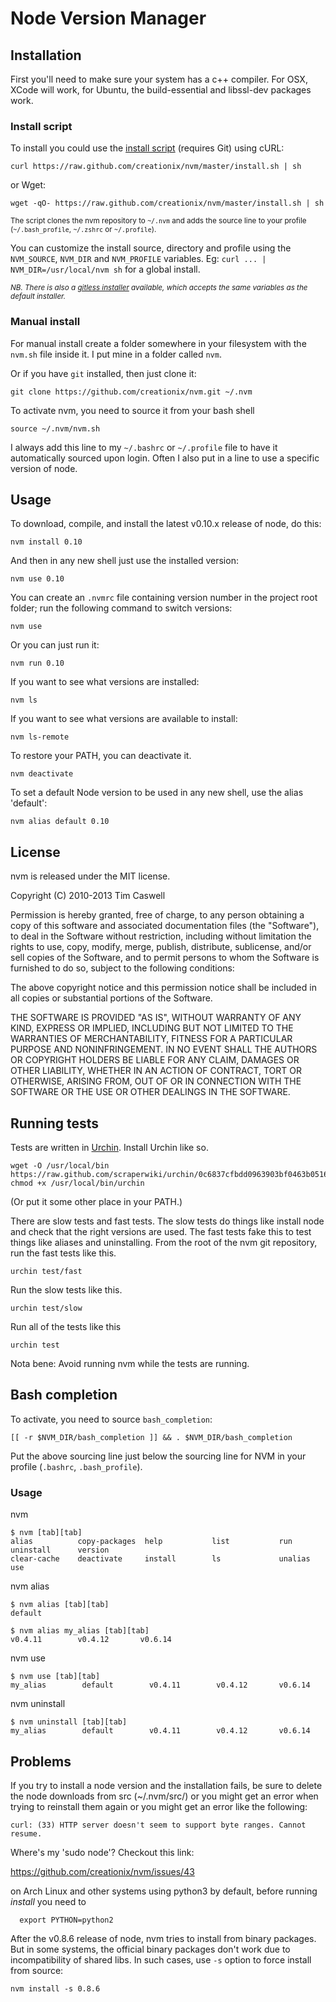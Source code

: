 # Node Version Manager

## Installation

First you'll need to make sure your system has a c++ compiler.  For OSX, XCode will work, for Ubuntu, the build-essential and libssl-dev packages work.

### Install script

To install you could use the [install script](https://github.com/creationix/nvm/blob/master/install.sh) (requires Git) using cURL:

    curl https://raw.github.com/creationix/nvm/master/install.sh | sh

or Wget:

    wget -qO- https://raw.github.com/creationix/nvm/master/install.sh | sh

<sub>The script clones the nvm repository to `~/.nvm` and adds the source line to your profile (`~/.bash_profile`, `~/.zshrc` or `~/.profile`).</sub>

You can customize the install source, directory and profile using the `NVM_SOURCE`, `NVM_DIR` and `NVM_PROFILE` variables. Eg: `curl ... | NVM_DIR=/usr/local/nvm sh` for a global install.

<sub>*NB. There is also a [gitless installer](https://github.com/creationix/nvm/blob/master/install-gitless.sh) available, which accepts the same variables as the default installer.*</sub>

### Manual install

For manual install create a folder somewhere in your filesystem with the `nvm.sh` file inside it.  I put mine in a folder called `nvm`.

Or if you have `git` installed, then just clone it:

    git clone https://github.com/creationix/nvm.git ~/.nvm

To activate nvm, you need to source it from your bash shell

    source ~/.nvm/nvm.sh

I always add this line to my `~/.bashrc` or `~/.profile` file to have it automatically sourced upon login.
Often I also put in a line to use a specific version of node.

## Usage

To download, compile, and install the latest v0.10.x release of node, do this:

    nvm install 0.10

And then in any new shell just use the installed version:

    nvm use 0.10

You can create an `.nvmrc` file containing version number in the project root folder; run the following command to switch versions:

    nvm use

Or you can just run it:

    nvm run 0.10

If you want to see what versions are installed:

    nvm ls

If you want to see what versions are available to install:

    nvm ls-remote

To restore your PATH, you can deactivate it.

    nvm deactivate

To set a default Node version to be used in any new shell, use the alias 'default':

    nvm alias default 0.10

## License

nvm is released under the MIT license.


Copyright (C) 2010-2013 Tim Caswell

Permission is hereby granted, free of charge, to any person obtaining a copy of this software and associated documentation files (the "Software"), to deal in the Software without restriction, including without limitation the rights to use, copy, modify, merge, publish, distribute, sublicense, and/or sell copies of the Software, and to permit persons to whom the Software is furnished to do so, subject to the following conditions:

The above copyright notice and this permission notice shall be included in all copies or substantial portions of the Software.

THE SOFTWARE IS PROVIDED "AS IS", WITHOUT WARRANTY OF ANY KIND, EXPRESS OR IMPLIED, INCLUDING BUT NOT LIMITED TO THE WARRANTIES OF MERCHANTABILITY, FITNESS FOR A PARTICULAR PURPOSE AND NONINFRINGEMENT. IN NO EVENT SHALL THE AUTHORS OR COPYRIGHT HOLDERS BE LIABLE FOR ANY CLAIM, DAMAGES OR OTHER LIABILITY, WHETHER IN AN ACTION OF CONTRACT, TORT OR OTHERWISE, ARISING FROM, OUT OF OR IN CONNECTION WITH THE SOFTWARE OR THE USE OR OTHER DEALINGS IN THE SOFTWARE.

## Running tests
Tests are written in [Urchin](https://github.com/scraperwiki/urchin). Install Urchin like so.

    wget -O /usr/local/bin https://raw.github.com/scraperwiki/urchin/0c6837cfbdd0963903bf0463b05160c2aecc22ef/urchin
    chmod +x /usr/local/bin/urchin

(Or put it some other place in your PATH.)

There are slow tests and fast tests. The slow tests do things like install node
and check that the right versions are used. The fast tests fake this to test
things like aliases and uninstalling. From the root of the nvm git repository,
run the fast tests like this.

    urchin test/fast

Run the slow tests like this.

    urchin test/slow

Run all of the tests like this

    urchin test

Nota bene: Avoid running nvm while the tests are running.

## Bash completion

To activate, you need to source `bash_completion`:

  	[[ -r $NVM_DIR/bash_completion ]] && . $NVM_DIR/bash_completion

Put the above sourcing line just below the sourcing line for NVM in your profile (`.bashrc`, `.bash_profile`).

### Usage

nvm

	$ nvm [tab][tab]
	alias          copy-packages  help           list           run            uninstall      version
	clear-cache    deactivate     install        ls             unalias        use

nvm alias

	$ nvm alias [tab][tab]
	default

	$ nvm alias my_alias [tab][tab]
	v0.4.11        v0.4.12       v0.6.14

nvm use

	$ nvm use [tab][tab]
	my_alias        default        v0.4.11        v0.4.12       v0.6.14

nvm uninstall

	$ nvm uninstall [tab][tab]
	my_alias        default        v0.4.11        v0.4.12       v0.6.14

## Problems

If you try to install a node version and the installation fails, be sure to delete the node downloads from src (~/.nvm/src/) or you might get an error when trying to reinstall them again or you might get an error like the following:

    curl: (33) HTTP server doesn't seem to support byte ranges. Cannot resume.

Where's my 'sudo node'? Checkout this link:

https://github.com/creationix/nvm/issues/43

on Arch Linux and other systems using python3 by default, before running *install* you need to

      export PYTHON=python2

After the v0.8.6 release of node, nvm tries to install from binary packages. But in some systems, the official binary packages don't work due to incompatibility of shared libs. In such cases, use `-s` option to force install from source:

    nvm install -s 0.8.6

